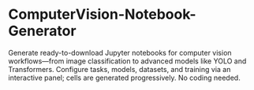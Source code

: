 # ComputerVision-Notebook-Generator
Generate ready-to-download Jupyter notebooks for computer vision workflows—from image classification to advanced models like YOLO and Transformers. Configure tasks, models, datasets, and training via an interactive panel; cells are generated progressively. No coding needed.
